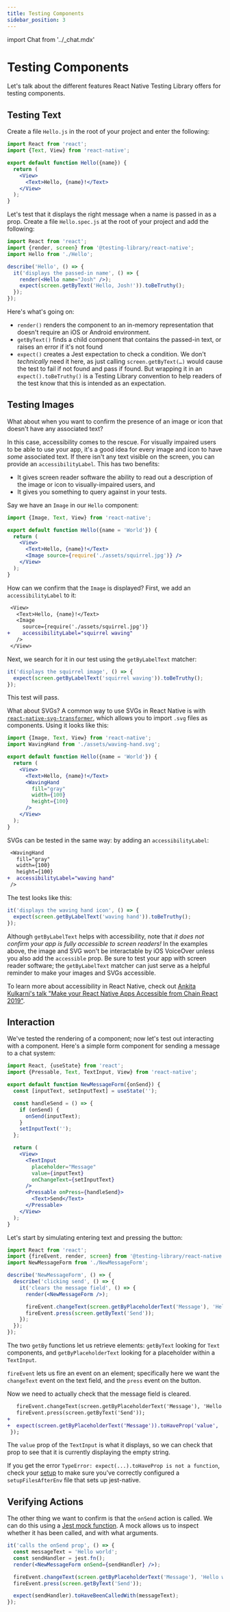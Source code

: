 ```yaml
---
title: Testing Components
sidebar_position: 3
---
```

import Chat from '../_chat.mdx'

# Testing Components

Let's talk about the different features React Native Testing Library offers for testing components.

## Testing Text

Create a file `Hello.js` in the root of your project and enter the following:

```jsx
import React from 'react';
import {Text, View} from 'react-native';

export default function Hello({name}) {
  return (
    <View>
      <Text>Hello, {name}!</Text>
    </View>
  );
}
```

Let's test that it displays the right message when a name is passed in as a prop. Create a file `Hello.spec.js` at the root of your project and add the following:

```jsx
import React from 'react';
import {render, screen} from '@testing-library/react-native';
import Hello from './Hello';

describe('Hello', () => {
  it('displays the passed-in name', () => {
    render(<Hello name="Josh" />);
    expect(screen.getByText('Hello, Josh!')).toBeTruthy();
  });
});
```

Here's what's going on:

- `render()` renders the component to an in-memory representation that doesn't require an iOS or Android environment.
- `getByText()` finds a child component that contains the passed-in text, or raises an error if it's not found
- `expect()` creates a Jest expectation to check a condition. We don't *technically* need it here, as just calling `screen.getByText(…)` would cause the test to fail if not found and pass if found. But wrapping it in an `expect().toBeTruthy()` is a Testing Library convention to help readers of the test know that this is intended as an expectation.

## Testing Images

What about when you want to confirm the presence of an image or icon that doesn't have any associated text?

In this case, accessibility comes to the rescue. For visually impaired users to be able to use your app, it's a good idea for every image and icon to have *some* associated text. If there isn't any text visible on the screen, you can provide an `accessibilityLabel`. This has two benefits:

- It gives screen reader software the ability to read out a description of the image or icon to visually-impaired users, and
- It gives you something to query against in your tests.

Say we have an `Image` in our `Hello` component:

```jsx
import {Image, Text, View} from 'react-native';

export default function Hello({name = 'World'}) {
  return (
    <View>
      <Text>Hello, {name}!</Text>
      <Image source={require('./assets/squirrel.jpg')} />
    </View>
  );
}
```

How can we confirm that the `Image` is displayed? First, we add an `accessibilityLabel` to it:

```diff
 <View>
   <Text>Hello, {name}!</Text>
   <Image
     source={require('./assets/squirrel.jpg')}
+    accessibilityLabel="squirrel waving"
   />
 </View>
```

Next, we search for it in our test using the `getByLabelText` matcher:

```js
it('displays the squirrel image', () => {
  expect(screen.getByLabelText('squirrel waving')).toBeTruthy();
});
```

This test will pass.

What about SVGs? A common way to use SVGs in React Native is with [`react-native-svg-transformer`](https://github.com/kristerkari/react-native-svg-transformer), which allows you to import `.svg` files as components. Using it looks like this:

```jsx
import {Image, Text, View} from 'react-native';
import WavingHand from './assets/waving-hand.svg';

export default function Hello({name = 'World'}) {
  return (
    <View>
      <Text>Hello, {name}!</Text>
      <WavingHand
        fill="gray"
        width={100}
        height={100}
      />
    </View>
  );
}
```

SVGs can be tested in the same way: by adding an `accessibilityLabel`:

```diff
 <WavingHand
   fill="gray"
   width={100}
   height={100}
+  accessibilityLabel="waving hand"
 />
```

The test looks like this:

```js
it('displays the waving hand icon', () => {
  expect(screen.getByLabelText('waving hand')).toBeTruthy();
});
```

Although `getByLabelText` helps with accessibility, note that *it does not confirm your app is fully accessible to screen readers!* In the examples above, the image and SVG won't be interactable by iOS VoiceOver unless you also add the `accessible` prop. Be sure to test your app with screen reader software; the `getByLabelText` matcher can just serve as a helpful reminder to make your images and SVGs accessible.

To learn more about accessibility in React Native, check out [Ankita Kulkarni's talk "Make your React Native Apps Accessible from Chain React 2019"](https://youtu.be/3LLQ5AshtNc).

## Interaction

We've tested the rendering of a component; now let's test out interacting with a component. Here's a simple form component for sending a message to a chat system:

```jsx
import React, {useState} from 'react';
import {Pressable, Text, TextInput, View} from 'react-native';

export default function NewMessageForm({onSend}) {
  const [inputText, setInputText] = useState('');

  const handleSend = () => {
    if (onSend) {
      onSend(inputText);
    }
    setInputText('');
  };

  return (
    <View>
      <TextInput
        placeholder="Message"
        value={inputText}
        onChangeText={setInputText}
      />
      <Pressable onPress={handleSend}>
        <Text>Send</Text>
      </Pressable>
    </View>
  );
}
```

Let's start by simulating entering text and pressing the button:

```jsx
import React from 'react';
import {fireEvent, render, screen} from '@testing-library/react-native';
import NewMessageForm from './NewMessageForm';

describe('NewMessageForm', () => {
  describe('clicking send', () => {
    it('clears the message field', () => {
      render(<NewMessageForm />);

      fireEvent.changeText(screen.getByPlaceholderText('Message'), 'Hello world');
      fireEvent.press(screen.getByText('Send'));
    });
  });
});
```

The two `getBy` functions let us retrieve elements: `getByText` looking for `Text` components, and `getByPlaceholderText` looking for a placeholder within a `TextInput`.

`fireEvent` lets us fire an event on an element; specifically here we want the `changeText` event on the text field, and the `press` event on the button.

Now we need to actually check that the message field is cleared.

```diff
   fireEvent.changeText(screen.getByPlaceholderText('Message'), 'Hello world');
   fireEvent.press(screen.getByText('Send'));
+
+  expect(screen.getByPlaceholderText('Message')).toHaveProp('value', '');
 });
```

The `value` prop of the `TextInput` is what it displays, so we can check that prop to see that it is currently displaying the empty string.

If you get the error `TypeError: expect(...).toHaveProp is not a function`, check your [setup](./setup.md) to make sure you've correctly configured a `setupFilesAfterEnv` file that sets up jest-native.

## Verifying Actions

The other thing we want to confirm is that the `onSend` action is called. We can do this using a [Jest mock function](https://jestjs.io/docs/mock-functions). A mock allows us to inspect whether it has been called, and with what arguments.

```jsx
it('calls the onSend prop', () => {
  const messageText = 'Hello world';
  const sendHandler = jest.fn();
  render(<NewMessageForm onSend={sendHandler} />);

  fireEvent.changeText(screen.getByPlaceholderText('Message'), 'Hello world');
  fireEvent.press(screen.getByText('Send'));

  expect(sendHandler).toHaveBeenCalledWith(messageText);
});
```

<Chat />
